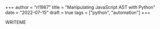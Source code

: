 +++
author = "rl1987"
title = "Manipulating JavaScript AST with Python"
date = "2022-07-15"
draft = true
tags = ["python", "automation"]
+++

WRITEME
